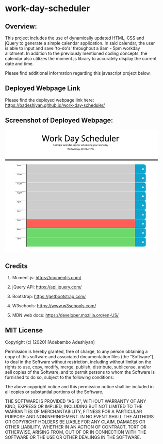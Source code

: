 # work-day-scheduler

## Overview:

This project includes the use of dynamically updated HTML, CSS and jQuery to generate a simple calendar application. In said calendar, the user is able to input and save 'to-do's' throughout a 9am - 5pm workday allotment. In addition to the previously mentioned coding concepts, the calendar also utilizes the moment.js library to accurately display the current date and time.

Please find additional information regarding this javascript project below.

## Deployed Webpage Link

Please find the deployed webpage link here: https://badeshiyan.github.io/work-day-scheduler/

## Screenshot of Deployed Webpage:

![Adeshiyan Workday Calendar](./Assets/wdcscreenshot.png)

## Credits

1. Moment.js: https://momentjs.com/

2. jQuery API: https://api.jquery.com/

3. Bootstrap: https://getbootstrap.com/

4. W3schools: https://www.w3schools.com/

5. MDN web docs: https://developer.mozilla.org/en-US/

## MIT License

Copyright (c) [2020] [Adebambo Adeshiyan]

Permission is hereby granted, free of charge, to any person obtaining a copy
of this software and associated documentation files (the "Software"), to deal
in the Software without restriction, including without limitation the rights
to use, copy, modify, merge, publish, distribute, sublicense, and/or sell
copies of the Software, and to permit persons to whom the Software is
furnished to do so, subject to the following conditions:

The above copyright notice and this permission notice shall be included in all
copies or substantial portions of the Software.

THE SOFTWARE IS PROVIDED "AS IS", WITHOUT WARRANTY OF ANY KIND, EXPRESS OR
IMPLIED, INCLUDING BUT NOT LIMITED TO THE WARRANTIES OF MERCHANTABILITY,
FITNESS FOR A PARTICULAR PURPOSE AND NONINFRINGEMENT. IN NO EVENT SHALL THE
AUTHORS OR COPYRIGHT HOLDERS BE LIABLE FOR ANY CLAIM, DAMAGES OR OTHER
LIABILITY, WHETHER IN AN ACTION OF CONTRACT, TORT OR OTHERWISE, ARISING FROM,
OUT OF OR IN CONNECTION WITH THE SOFTWARE OR THE USE OR OTHER DEALINGS IN THE
SOFTWARE.

```

```
